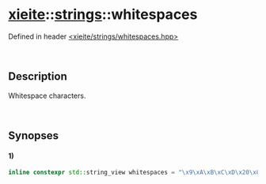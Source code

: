 # [xieite](../xieite.md)\:\:[strings](../strings.md)\:\:whitespaces
Defined in header [<xieite/strings/whitespaces.hpp>](../../include/xieite/strings/whitespaces.hpp)

&nbsp;

## Description
Whitespace characters.

&nbsp;

## Synopses
#### 1)
```cpp
inline constexpr std::string_view whitespaces = "\x9\xA\xB\xC\xD\x20\x85\xA0";
```
